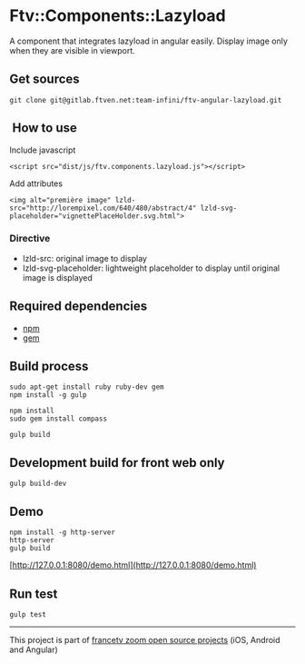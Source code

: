 # Ftv::Components::Lazyload

A component that integrates lazyload in angular easily. Display image only when they are visible in viewport.

## Get sources

```
git clone git@gitlab.ftven.net:team-infini/ftv-angular-lazyload.git
```

##  How to use

Include javascript

```
<script src="dist/js/ftv.components.lazyload.js"></script>
```

Add attributes

```
<img alt="première image" lzld-src="http://lorempixel.com/640/480/abstract/4" lzld-svg-placeholder="vignettePlaceHolder.svg.html">
```

### Directive

* lzld-src: original image to display
* lzld-svg-placeholder: lightweight placeholder to display until original image is displayed

## Required dependencies

- [npm](https://nodejs.org/)
- [gem](https://rubygems.org/)

## Build process

```
sudo apt-get install ruby ruby-dev gem
npm install -g gulp

npm install
sudo gem install compass

gulp build
```

## Development build for front web only

```
gulp build-dev
```

## Demo

```
npm install -g http-server
http-server
gulp build
```

[http://127.0.0.1:8080/demo.html](http://127.0.0.1:8080/demo.html)

## Run test

```
gulp test
```

---------------------------------------
This project is part of [francetv zoom open source projects](https://gitlab.ftven.net/team-infini/zoom-public) (iOS, Android and Angular)